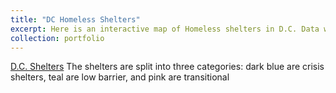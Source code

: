 ```yaml
---
title: "DC Homeless Shelters"
excerpt: Here is an interactive map of Homeless shelters in D.C. Data was retreived from ArcGIS hub.  <br/><img src='/images/DCShelters.jpg'>
collection: portfolio
---
```

[D.C. Shelters](http://cmeyer3.github.io/portfolio/DC/index.html)
The shelters are split into three categories: dark blue are crisis shelters, teal are low barrier, and pink are transitional
